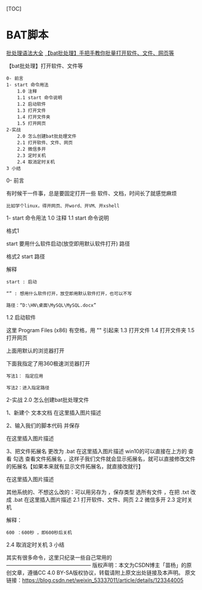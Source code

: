 [TOC]

# BAT脚本

[批处理语法大全](https://www.cnblogs.com/zhaoqingqing/p/4620402.html)
[【bat批处理】手把手教你批量打开软件、文件、网页等](https://blog.csdn.net/weixin_53337011/article/details/123344005)

【bat批处理】打开软件、文件等

    0- 前言
    1- start 命令用法
        1.0 注释
        1.1 start 命令说明
        1.2 启动软件
        1.3 打开文件
        1.4 打开文件夹
        1.5 打开网页
    2-实战
        2.0 怎么创建bat批处理文件
        2.1 打开软件、文件、网页
        2.2 微信多开
        2.3 定时关机
        2.4 取消定时关机
    3 小结

0- 前言

有时候干一件事，总是要固定打开一些 软件、文档，时间长了就感觉麻烦

    比如学个linux，得开网页、开word、开VM、开xshell

1- start 命令用法
1.0 注释
1.1 start 命令说明

格式1

start 要用什么软件启动(放空即用默认软件打开) 路径

格式2
start 路径

解释

    start : 启动
    
    “” : 想用什么软件打开，放空即用默认软件打开，也可以不写
    
    路径：“D:\HN\桌面\MySQL\MySQL.docx”

1.2 启动软件

这里 Program Files (x86) 有空格，用 "" 引起来
1.3 打开文件
1.4 打开文件夹
1.5 打开网页

上面用默认的浏览器打开

下面我指定了用360极速浏览器打开

    写法1： 指定应用
    
    写法2：进入指定路径

2-实战
2.0 怎么创建bat批处理文件

1、新建个 文本文档
在这里插入图片描述

2、输入我们的脚本代码 并保存

在这里插入图片描述

3、把文件拓展名 更改为 .bat
在这里插入图片描述
win10的可以直接在上方的 查看 勾选 查看文件拓展名 ，这样子我们文件就会显示拓展名，就可以直接修改文件的拓展名【如果本来就有显示文件拓展名，就直接改就行】

在这里插入图片描述

其他系统的、不想这么改的：可以用另存为 ，保存类型 选所有文件 ，在把 .txt 改成 .bat
在这里插入图片描述
2.1 打开软件、文件、网页
2.2 微信多开
2.3 定时关机

解释：

    600 ：600秒 ，即600秒后关机

2.4 取消定时关机
3 小结

其实有很多命令，这里只纪录一些自己常用的
————————————————
版权声明：本文为CSDN博主「苗杨」的原创文章，遵循CC 4.0 BY-SA版权协议，转载请附上原文出处链接及本声明。
原文链接：https://blog.csdn.net/weixin_53337011/article/details/123344005